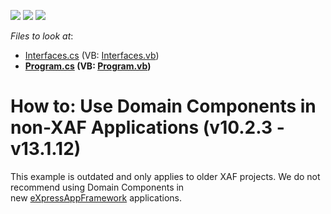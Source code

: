 <!-- default badges list -->
![](https://img.shields.io/endpoint?url=https://codecentral.devexpress.com/api/v1/VersionRange/134074744/13.1.4%2B)
[![](https://img.shields.io/badge/Open_in_DevExpress_Support_Center-FF7200?style=flat-square&logo=DevExpress&logoColor=white)](https://supportcenter.devexpress.com/ticket/details/E2632)
[![](https://img.shields.io/badge/📖_How_to_use_DevExpress_Examples-e9f6fc?style=flat-square)](https://docs.devexpress.com/GeneralInformation/403183)
<!-- default badges end -->
<!-- default file list -->
*Files to look at*:

* [Interfaces.cs](./CS/DomainComponents/Interfaces.cs) (VB: [Interfaces.vb](./VB/DomainComponents/Interfaces.vb))
* **[Program.cs](./CS/StandaloneDC/Program.cs) (VB: [Program.vb](./VB/StandaloneDC/Program.vb))**
<!-- default file list end -->
# How to: Use Domain Components in non-XAF Applications (v10.2.3 - v13.1.12)


<p>This example is outdated and only applies to older XAF projects. We do not recommend using Domain Components in new <a href="https://documentation.devexpress.com/eXpressAppFramework/112670/eXpressApp-Framework">eXpressAppFramework</a> applications.</p>

<br/>


